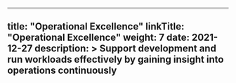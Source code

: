 
---
title: "Operational Excellence"
linkTitle: "Operational Excellence"
weight: 7 
date: 2021-12-27
description: >
  Support development and run workloads effectively by gaining insight into operations continuously
---


